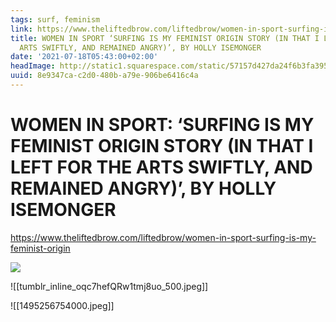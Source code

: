 ```yaml
---
tags: surf, feminism
link: https://www.theliftedbrow.com/liftedbrow/women-in-sport-surfing-is-my-feminist-origin
title: WOMEN IN SPORT ‘SURFING IS MY FEMINIST ORIGIN STORY (IN THAT I LEFT FOR THE
  ARTS SWIFTLY, AND REMAINED ANGRY)’, BY HOLLY ISEMONGER
date: '2021-07-18T05:43:00+02:00'
headImage: http://static1.squarespace.com/static/57157d427da24f6b3fa395e4/594b21a2f7d1ffb1f176ff65/594b21a2f7d1ffb1f176ffa7/1499332509882/-5.jpg?format=1500w
uuid: 8e9347ca-c2d0-480b-a79e-906be6416c4a
---
```


# WOMEN IN SPORT: ‘SURFING IS MY FEMINIST ORIGIN STORY (IN THAT I LEFT FOR THE ARTS SWIFTLY, AND REMAINED ANGRY)’, BY HOLLY ISEMONGER
https://www.theliftedbrow.com/liftedbrow/women-in-sport-surfing-is-my-feminist-origin

![](http://static1.squarespace.com/static/57157d427da24f6b3fa395e4/t/594b21a2f7d1ffb1f176ffa9/1495256754000/http://68.media.tumblr.com/87fbf9d94e7705d29753fd4b9e5b1d67/tumblr\_inline\_oqc7hefQRw1tmj8uo\_500.jpg)

![[tumblr_inline_oqc7hefQRw1tmj8uo_500.jpeg]]

![[1495256754000.jpeg]]
